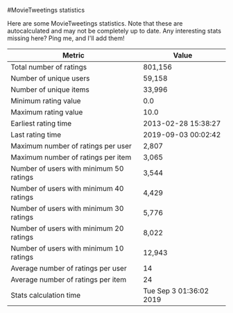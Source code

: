 #MovieTweetings statistics

Here are some MovieTweetings statistics. Note that these are autocalculated and may not be completely up to date. Any interesting stats missing here? Ping me, and I'll add them!

Metric | Value
--- | ---
Total number of ratings                 | 801,156
Number of unique users                  | 59,158
Number of unique items                  | 33,996
Minimum rating value                    | 0.0
Maximum rating value                    | 10.0
Earliest rating time                    | 2013-02-28 15:38:27
Last rating time                        | 2019-09-03 00:02:42
Maximum number of ratings per user      | 2,807
Maximum number of ratings per item      | 3,065
Number of users with minimum 50 ratings | 3,544
Number of users with minimum 40 ratings | 4,429
Number of users with minimum 30 ratings | 5,776
Number of users with minimum 20 ratings | 8,022
Number of users with minimum 10 ratings | 12,943
Average number of ratings per user      | 14
Average number of ratings per item      | 24
Stats calculation time                  | Tue Sep  3 01:36:02 2019

